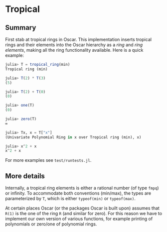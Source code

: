 # Tropical

## Summary

First stab at tropical rings in Oscar. This implementation
inserts tropical rings and their elements into the Oscar
hierarchy as a *ring* and *ring elements*, making all the ring
functionality available. Here is a quick example:

```julia
julia> T = tropical_ring(min)
Tropical ring (min)

julia> T(2) * T(3)
(5)

julia> T(2) + T(0)
(0)

julia> one(T)
(0)

julia> zero(T)
∞

julia> Tx, x = T["x"]
(Univariate Polynomial Ring in x over Tropical ring (min), x)

julia> x^2 + x
x^2 + x
```

For more examples see `test/runtests.jl`.

## More details

Internally, a tropical ring elements is either a rational number
(of type `fmpq`) or infinity. To accommodate both conventions (min/max),
the types are parameterized by `T`, which is either `typeof(min)` or
`typeof(max)`.

At certain places Oscar (or the packages Oscar is built upon) assumes
that `R(1)` is the one of the ring `R` (and similar for zero). For this
reason we have to implement our own version of various functions, for
example printing of polynomials or zero/one of polynomial rings.
